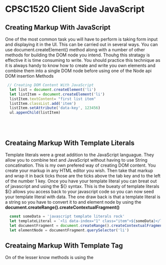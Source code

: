 # CPSC1520 Client Side JavaScript


## Creating Markup With JavaScript
One of the most common task you will have to perform is taking form input and displaying it in the UI. This can be carried  out in several ways. You can use  document.createElement() method along with a number of other methods for building the DOM node you intend. Thouhg this stratagy is effective it is time consuming to write. You should practice this technique as it is always handy to know how to create and write you own elements and combine them into a single DOM node before using one of the Node api DOM insertion Methods
```javascript
 // Creating DOM Content With JavaScript
  let list = document.createElement('li')
  let listItem = document.createElement('li')
  listItem.textContent= "first list item"
  listItem.classList.add('item')
  listItem.setAttribute('data-key', 123456)
  ul.appenChild(listItem)
```
<br/>
<br/>

## Creataing Markup With Template Literals  
Template literals were a great addition to the JavaScript languague. They allow you to combine text and JavaScript without having to use String concatination. This is my own prefered way of creating DOM content. You create your markup in any HTML editor you wish. Then take that markup and wrap it in back ticks those are the ticks above the tab key and to the left of the number 1 key. Once you have your template literal you can breat out of javascript and using the ${} syntax. This is the bueaty of template literals ${} allows you access back to your javascript code so you can now seed your template literal with data. The one draw back is that a template literal is a string so you have to convert it to and element node by using the **document.createRange().createContextualFragment()**
 ```javascript  
   const someData = 'javascript template literals rock'
   let templateLiteral = `<li data-index="1" class="item">${someData}</li>`;
   let documentFragment = document.createRange().createContextualFragment(templateLiteral);
   let elementNode = documentFragment.querySelector('li')    
```

## Creataing Markup With Template Tag  
On of the lesser know methods is using the <template> element is a mechanism for holding markup in a document that you will use with javascript later. The template element and content are not rendered immediately when the page is loaded. So is not see on the page. Similar to the template literal you can read in the template using a DOM selection method. Similar to the template literal you have to read the content out of the template literal that is stored as a document fragment.
```javascript
 var templateElement = document.querySelector("template").content.firstElementChild;
 console.log(templateElement)
```
 
## Cloning DOM Nodes
Another way to create markup is to use the node.clone() method. This way you can select a piece of the DOM and then clone it and then reset the data that you want and insert the new cloned node back into the DOM. The method takes a signle parameter true or false. Meaning do you want to make a clone of the parent element or do you want to clone the parent and all of its children.
```javascript
  const newElementNode = firstList.cloneNode(true)

```
 


 


## Resources
-  The Template Element [MDN](https://developer.mozilla.org/en-US/docs/Web/HTML/Element/template)
- Document Fragment [MDN](https://developer.mozilla.org/en-US/docs/Web/API/DocumentFragment)
- The Node Interface [MDN](https://developer.mozilla.org/en-US/docs/Web/API/Node)